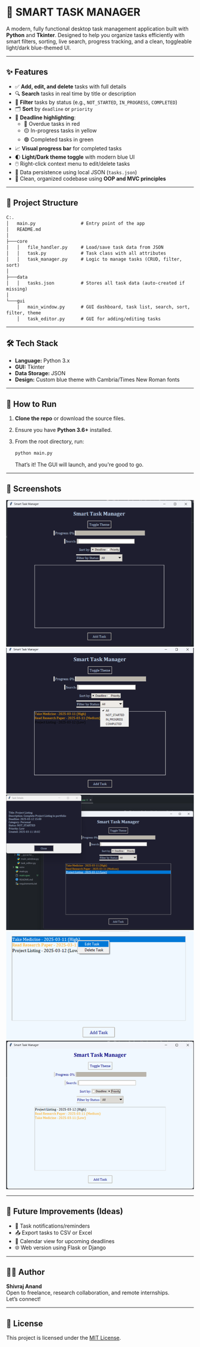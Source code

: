# 🧠 SMART TASK MANAGER

A modern, fully functional desktop task management application built with **Python** and **Tkinter**. Designed to help you organize tasks efficiently with smart filters, sorting, live search, progress tracking, and a clean, toggleable light/dark blue-themed UI.

---

## ✨ Features

- ✅ **Add, edit, and delete** tasks with full details
- 🔍 **Search** tasks in real time by title or description
- 🎯 **Filter** tasks by status (e.g., `NOT_STARTED`, `IN_PROGRESS`, `COMPLETED`)
- 🗂️ **Sort** by `deadline` or `priority`
- 📅 **Deadline highlighting**:
  - 🔴 Overdue tasks in red
  - 🟡 In-progress tasks in yellow
  - 🟢 Completed tasks in green
- 📈 **Visual progress bar** for completed tasks
- 🌓 **Light/Dark theme toggle** with modern blue UI
- 🖱️ Right-click context menu to edit/delete tasks
- 📁 Data persistence using local JSON (`tasks.json`)
- 📌 Clean, organized codebase using **OOP and MVC principles**

---

## 📂 Project Structure

```
C:.
│   main.py                 # Entry point of the app
│   README.md
│
├───core
│   │   file_handler.py     # Load/save task data from JSON
│   │   task.py             # Task class with all attributes
│   │   task_manager.py     # Logic to manage tasks (CRUD, filter, sort)
│
├───data
│   │   tasks.json          # Stores all task data (auto-created if missing)
│
└───gui
    │   main_window.py      # GUI dashboard, task list, search, sort, filter, theme
    │   task_editor.py      # GUI for adding/editing tasks
```

---

## 🛠️ Tech Stack

- **Language:** Python 3.x
- **GUI:** Tkinter
- **Data Storage:** JSON
- **Design:** Custom blue theme with Cambria/Times New Roman fonts

---

## 🚀 How to Run

1. **Clone the repo** or download the source files.

2. Ensure you have **Python 3.6+** installed.

3. From the root directory, run:

   ```bash
   python main.py
   ```

   That’s it! The GUI will launch, and you're good to go.

---

## 📸 Screenshots

![Dashboard Preview](Screenshots/1.png)
![Dashboard Preview](Screenshots/2.png)
![Task Description](Screenshots/3.png)
![Right Click Facility](Screenshots/4.png)
![Light Mode](Screenshots/5.png)


---

## 🧩 Future Improvements (Ideas)

- 🔔 Task notifications/reminders
- 📤 Export tasks to CSV or Excel
- 📆 Calendar view for upcoming deadlines
- 🌐 Web version using Flask or Django

---

## 🧑‍💻 Author

**Shivraj Anand**  
Open to freelance, research collaboration, and remote internships.  
Let’s connect!

---

## 📄 License

This project is licensed under the [MIT License](LICENSE).

